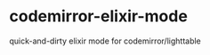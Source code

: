 codemirror-elixir-mode
======================

quick-and-dirty elixir mode for codemirror/lighttable
